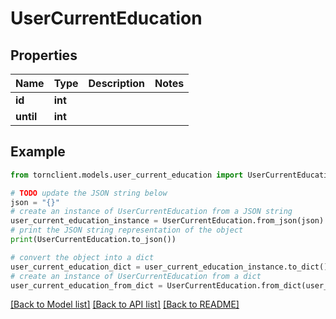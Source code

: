 # UserCurrentEducation


## Properties

Name | Type | Description | Notes
------------ | ------------- | ------------- | -------------
**id** | **int** |  | 
**until** | **int** |  | 

## Example

```python
from tornclient.models.user_current_education import UserCurrentEducation

# TODO update the JSON string below
json = "{}"
# create an instance of UserCurrentEducation from a JSON string
user_current_education_instance = UserCurrentEducation.from_json(json)
# print the JSON string representation of the object
print(UserCurrentEducation.to_json())

# convert the object into a dict
user_current_education_dict = user_current_education_instance.to_dict()
# create an instance of UserCurrentEducation from a dict
user_current_education_from_dict = UserCurrentEducation.from_dict(user_current_education_dict)
```
[[Back to Model list]](../README.md#documentation-for-models) [[Back to API list]](../README.md#documentation-for-api-endpoints) [[Back to README]](../README.md)


